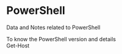 # PowerShell
Data and Notes related to PowerShell  

To know the PowerShell version and details  
  Get-Host  


